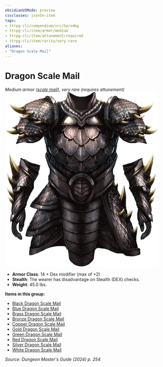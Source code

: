 ```yaml
---
obsidianUIMode: preview
cssclasses: json5e-item
tags:
- ttrpg-cli/compendium/src/5e/xdmg
- ttrpg-cli/item/armor/medium
- ttrpg-cli/item/attunement/required
- ttrpg-cli/item/rarity/very-rare
aliases: 
- "Dragon Scale Mail"
---
```

# Dragon Scale Mail
*Medium armor ([scale mail](Misc%20Files/CLI/compendium/items/scale-mail-xphb.md)), very rare (requires attunement)*  
![](Misc%20Files/CLI/compendium/items/img/dragon-scale-mail.webp#right)

- **Armor Class**: 14 + Dex modifier (max of +2)
- **Stealth**: The wearer has disadvantage on Stealth (DEX) checks.
- **Weight**: 45.0 lbs.

**Items in this group:**

- [Black Dragon Scale Mail](Misc%20Files/CLI/compendium/items/black-dragon-scale-mail-xdmg.md)
- [Blue Dragon Scale Mail](Misc%20Files/CLI/compendium/items/blue-dragon-scale-mail-xdmg.md)
- [Brass Dragon Scale Mail](Misc%20Files/CLI/compendium/items/brass-dragon-scale-mail-xdmg.md)
- [Bronze Dragon Scale Mail](Misc%20Files/CLI/compendium/items/bronze-dragon-scale-mail-xdmg.md)
- [Copper Dragon Scale Mail](Misc%20Files/CLI/compendium/items/copper-dragon-scale-mail-xdmg.md)
- [Gold Dragon Scale Mail](Misc%20Files/CLI/compendium/items/gold-dragon-scale-mail-xdmg.md)
- [Green Dragon Scale Mail](Misc%20Files/CLI/compendium/items/green-dragon-scale-mail-xdmg.md)
- [Red Dragon Scale Mail](Misc%20Files/CLI/compendium/items/red-dragon-scale-mail-xdmg.md)
- [Silver Dragon Scale Mail](Misc%20Files/CLI/compendium/items/silver-dragon-scale-mail-xdmg.md)
- [White Dragon Scale Mail](Misc%20Files/CLI/compendium/items/white-dragon-scale-mail-xdmg.md)

*Source: Dungeon Master's Guide (2024) p. 254*
